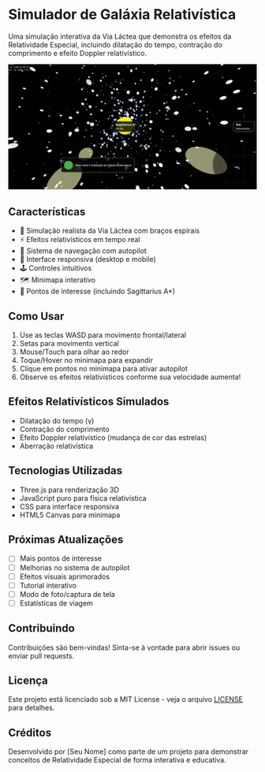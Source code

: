 # Simulador de Galáxia Relativística

Uma simulação interativa da Via Láctea que demonstra os efeitos da Relatividade Especial, incluindo dilatação do tempo, contração do comprimento e efeito Doppler relativístico.

![Simulação da Galáxia](imagem.png)

## Características

- 🌌 Simulação realista da Via Láctea com braços espirais
- ⚡ Efeitos relativísticos em tempo real
- 🎯 Sistema de navegação com autopilot
- 📱 Interface responsiva (desktop e mobile)
- 🕹️ Controles intuitivos
- 🗺️ Minimapa interativo
- 🌟 Pontos de interesse (incluindo Sagittarius A*)

## Como Usar

1. Use as teclas WASD para movimento frontal/lateral
2. Setas para movimento vertical
3. Mouse/Touch para olhar ao redor
4. Toque/Hover no minimapa para expandir
5. Clique em pontos no minimapa para ativar autopilot
6. Observe os efeitos relativísticos conforme sua velocidade aumenta!

## Efeitos Relativísticos Simulados

- Dilatação do tempo (γ)
- Contração do comprimento
- Efeito Doppler relativístico (mudança de cor das estrelas)
- Aberração relativística

## Tecnologias Utilizadas

- Three.js para renderização 3D
- JavaScript puro para física relativística
- CSS para interface responsiva
- HTML5 Canvas para minimapa

## Próximas Atualizações

- [ ] Mais pontos de interesse
- [ ] Melhorias no sistema de autopilot
- [ ] Efeitos visuais aprimorados
- [ ] Tutorial interativo
- [ ] Modo de foto/captura de tela
- [ ] Estatísticas de viagem

## Contribuindo

Contribuições são bem-vindas! Sinta-se à vontade para abrir issues ou enviar pull requests.

## Licença

Este projeto está licenciado sob a MIT License - veja o arquivo [LICENSE](LICENSE) para detalhes.

## Créditos

Desenvolvido por [Seu Nome] como parte de um projeto para demonstrar conceitos de Relatividade Especial de forma interativa e educativa.
